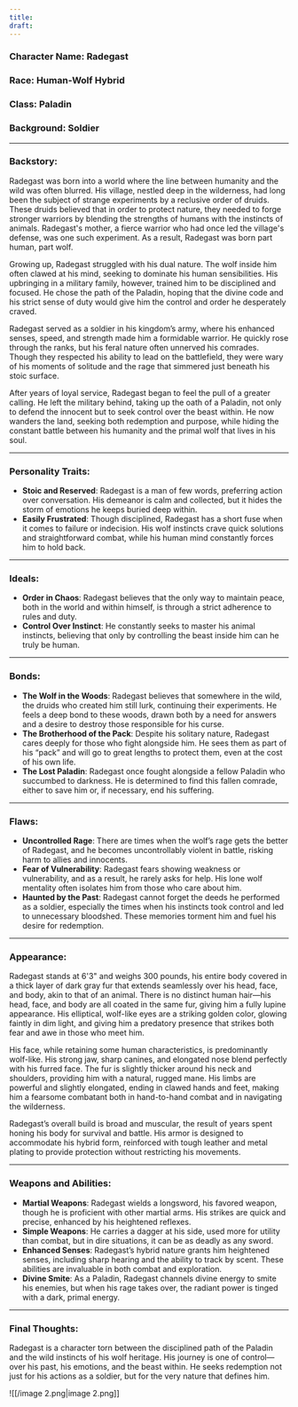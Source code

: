 ```yaml
---
title: 
draft:
---
```

### **Character Name**: Radegast

### **Race**: Human-Wolf Hybrid

### **Class**: Paladin

### **Background**: Soldier

---

### **Backstory**:

Radegast was born into a world where the line between humanity and the wild was often blurred. His village, nestled deep in the wilderness, had long been the subject of strange experiments by a reclusive order of druids. These druids believed that in order to protect nature, they needed to forge stronger warriors by blending the strengths of humans with the instincts of animals. Radegast's mother, a fierce warrior who had once led the village's defense, was one such experiment. As a result, Radegast was born part human, part wolf.

Growing up, Radegast struggled with his dual nature. The wolf inside him often clawed at his mind, seeking to dominate his human sensibilities. His upbringing in a military family, however, trained him to be disciplined and focused. He chose the path of the Paladin, hoping that the divine code and his strict sense of duty would give him the control and order he desperately craved.

Radegast served as a soldier in his kingdom’s army, where his enhanced senses, speed, and strength made him a formidable warrior. He quickly rose through the ranks, but his feral nature often unnerved his comrades. Though they respected his ability to lead on the battlefield, they were wary of his moments of solitude and the rage that simmered just beneath his stoic surface.

After years of loyal service, Radegast began to feel the pull of a greater calling. He left the military behind, taking up the oath of a Paladin, not only to defend the innocent but to seek control over the beast within. He now wanders the land, seeking both redemption and purpose, while hiding the constant battle between his humanity and the primal wolf that lives in his soul.

---

### **Personality Traits**:

- **Stoic and Reserved**: Radegast is a man of few words, preferring action over conversation. His demeanor is calm and collected, but it hides the storm of emotions he keeps buried deep within.
- **Easily Frustrated**: Though disciplined, Radegast has a short fuse when it comes to failure or indecision. His wolf instincts crave quick solutions and straightforward combat, while his human mind constantly forces him to hold back.

---

### **Ideals**:

- **Order in Chaos**: Radegast believes that the only way to maintain peace, both in the world and within himself, is through a strict adherence to rules and duty.
- **Control Over Instinct**: He constantly seeks to master his animal instincts, believing that only by controlling the beast inside him can he truly be human.

---

### **Bonds**:

- **The Wolf in the Woods**: Radegast believes that somewhere in the wild, the druids who created him still lurk, continuing their experiments. He feels a deep bond to these woods, drawn both by a need for answers and a desire to destroy those responsible for his curse.
- **The Brotherhood of the Pack**: Despite his solitary nature, Radegast cares deeply for those who fight alongside him. He sees them as part of his “pack” and will go to great lengths to protect them, even at the cost of his own life.
- **The Lost Paladin**: Radegast once fought alongside a fellow Paladin who succumbed to darkness. He is determined to find this fallen comrade, either to save him or, if necessary, end his suffering.

---

### **Flaws**:

- **Uncontrolled Rage**: There are times when the wolf’s rage gets the better of Radegast, and he becomes uncontrollably violent in battle, risking harm to allies and innocents.
- **Fear of Vulnerability**: Radegast fears showing weakness or vulnerability, and as a result, he rarely asks for help. His lone wolf mentality often isolates him from those who care about him.
- **Haunted by the Past**: Radegast cannot forget the deeds he performed as a soldier, especially the times when his instincts took control and led to unnecessary bloodshed. These memories torment him and fuel his desire for redemption.

---

### **Appearance**:

Radegast stands at 6'3" and weighs 300 pounds, his entire body covered in a thick layer of dark gray fur that extends seamlessly over his head, face, and body, akin to that of an animal. There is no distinct human hair—his head, face, and body are all coated in the same fur, giving him a fully lupine appearance. His elliptical, wolf-like eyes are a striking golden color, glowing faintly in dim light, and giving him a predatory presence that strikes both fear and awe in those who meet him.

His face, while retaining some human characteristics, is predominantly wolf-like. His strong jaw, sharp canines, and elongated nose blend perfectly with his furred face. The fur is slightly thicker around his neck and shoulders, providing him with a natural, rugged mane. His limbs are powerful and slightly elongated, ending in clawed hands and feet, making him a fearsome combatant both in hand-to-hand combat and in navigating the wilderness.

Radegast’s overall build is broad and muscular, the result of years spent honing his body for survival and battle. His armor is designed to accommodate his hybrid form, reinforced with tough leather and metal plating to provide protection without restricting his movements.

---

### **Weapons and Abilities**:

- **Martial Weapons**: Radegast wields a longsword, his favored weapon, though he is proficient with other martial arms. His strikes are quick and precise, enhanced by his heightened reflexes.
- **Simple Weapons**: He carries a dagger at his side, used more for utility than combat, but in dire situations, it can be as deadly as any sword.
- **Enhanced Senses**: Radegast’s hybrid nature grants him heightened senses, including sharp hearing and the ability to track by scent. These abilities are invaluable in both combat and exploration.
- **Divine Smite**: As a Paladin, Radegast channels divine energy to smite his enemies, but when his rage takes over, the radiant power is tinged with a dark, primal energy.

---

### **Final Thoughts**:

Radegast is a character torn between the disciplined path of the Paladin and the wild instincts of his wolf heritage. His journey is one of control—over his past, his emotions, and the beast within. He seeks redemption not just for his actions as a soldier, but for the very nature that defines him.

![[/image 2.png|image 2.png]]